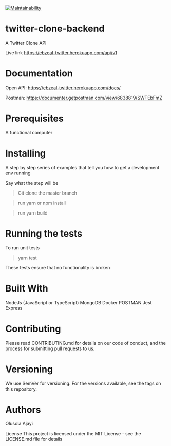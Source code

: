 <!-- [![Build Status](https://travis-ci.com/ebzeal/twitter-clone.svg?branch=master)](https://travis-ci.com/ebzeal/twitter-clone) -->
[![Maintainability](https://api.codeclimate.com/v1/badges/ec09a0009b56c4ba9f87/maintainability)](https://codeclimate.com/github/ebzeal/twitter-clone/maintainability)

# twitter-clone-backend

A Twitter Clone API

Live link  https://ebzeal-twitter.herokuapp.com/api/v1

# Documentation
Open API:  https://ebzeal-twitter.herokuapp.com/docs/

Postman: https://documenter.getpostman.com/view/6838819/SWTEbFmZ

# Prerequisites

A functional computer

# Installing

A step by step series of examples that tell you how to get a development env running

Say what the step will be

> Git clone the master branch

> run yarn or npm install

> run yarn build

# Running the tests

To run unit tests

> yarn test

These tests ensure that no functionality is broken

# Built With

NodeJs (JavaScript or TypeScript)
MongoDB
Docker
POSTMAN
Jest
Express

# Contributing

Please read CONTRIBUTING.md for details on our code of conduct, and the process for submitting pull requests to us.

# Versioning

We use SemVer for versioning. For the versions available, see the tags on this repository.

# Authors

Olusola Ajayi

License
This project is licensed under the MIT License - see the LICENSE.md file for details
